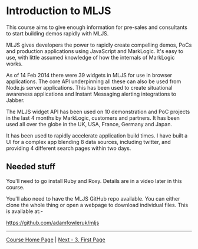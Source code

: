 # Introduction to MLJS

This course aims to give enough information for pre-sales and consultants to start building demos
rapidly with MLJS.

MLJS gives developers the power to rapidly create compelling demos, PoCs and production applications
using JavaScript and MarkLogic. It's easy to use, with little assumed knowledge of how the internals
of MarkLogic works.

As of 14 Feb 2014 there were 39 widgets in MLJS for use in browser applications. The core API underpinning
all these can also be used from Node.js server applications. This has been used to create situational
awareness applications and Instant Messaging alerting integrations to Jabber.

The MLJS widget API has been used on 10 demonstration and PoC projects in the last 4 months by MarkLogic,
customers and partners. It has been used all over the globe in the UK, USA, France, Germany and Japan.

It has been used to rapidly accelerate application build times. I have built a UI for a complex app
blending 8 data sources, including twitter, and providing 4 different search pages within two days.

## Needed stuff

You'll need to go install Ruby and Roxy. Details are in a video later in this course.

You'll also need to have the MLJS GitHub repo available. You can either clone the whole thing or open
a webpage to download individual files. This is available at:-

https://github.com/adamfowleruk/mljs

- - - -

[Course Home Page](dev1-001-overview.md) | 
[Next - 3. First Page](dev1-003-first-page.md)